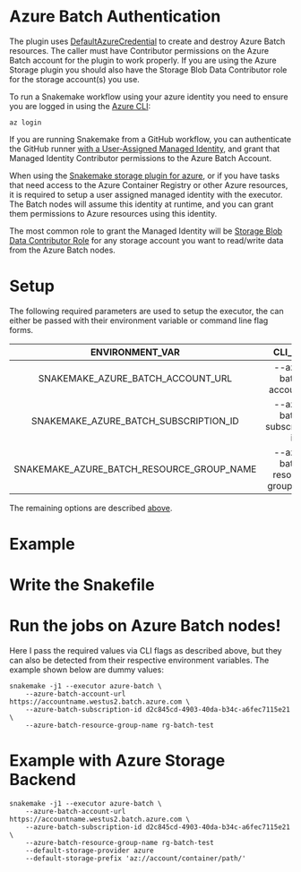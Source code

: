 # Azure Batch Authentication

The plugin uses [DefaultAzureCredential](https://learn.microsoft.com/en-us/python/api/azure-identity/azure.identity.defaultazurecredential?view=azure-python) to create and destroy Azure Batch resources. The caller must have Contributor permissions on the Azure Batch account for the plugin to work properly. If you are using the Azure Storage plugin you should also have the Storage Blob Data Contributor role for the storage account(s) you use. 

To run a Snakemake workflow using your azure identity you need to ensure you are logged in using the [Azure CLI](https://learn.microsoft.com/en-us/cli/azure/):

```
az login
```

If you are running Snakemake from a GitHub workflow, you can authenticate the GitHub runner [with a User-Assigned Managed Identity](https://docs.github.com/en/actions/deployment/security-hardening-your-deployments/configuring-openid-connect-in-azure), and grant that Managed Identity Contributor permissions to the Azure Batch Account. 

When using the [Snakemake storage plugin for azure](https://snakemake.github.io/snakemake-plugin-catalog/plugins/storage/azure.html), or if you have tasks that need access to the Azure Container Registry or other Azure resources, it is required to setup a user assigned managed identity with the executor. The Batch nodes will assume this identity at runtime, and you can grant them permissions to Azure resources using this identity. 

The most common role to grant the Managed Identity will be [Storage Blob Data Contributor Role](https://learn.microsoft.com/en-us/azure/role-based-access-control/built-in-roles/storage#storage-blob-data-contributor) for any storage account you want to read/write data from the Azure Batch nodes. 

# Setup

The following required parameters are used to setup the executor, the can either be passed with their environment variable or command line flag forms. 

| ENVIRONMENT_VAR | CLI_FLAG | REQUIRED |
| :--------------:|:--------:|:---------|
|SNAKEMAKE_AZURE_BATCH_ACCOUNT_URL| --azure-batch-account-url | True |
|SNAKEMAKE_AZURE_BATCH_SUBSCRIPTION_ID| --azure-batch-subscription-id | True |
|SNAKEMAKE_AZURE_BATCH_RESOURCE_GROUP_NAME| --azure-batch-resource-group-name | True |

The remaining options are described [above](https://snakemake.github.io/snakemake-plugin-catalog/plugins/executor/azure-batch.html#usage).


# Example 

# Write the Snakefile

# Run the jobs on Azure Batch nodes!

Here I pass the required values via CLI flags as described above, but they can also be detected from their respective environment variables. The example shown below are dummy values:

```
snakemake -j1 --executor azure-batch \
    --azure-batch-account-url https://accountname.westus2.batch.azure.com \
    --azure-batch-subscription-id d2c845cd-4903-40da-b34c-a6fec7115e21 \
    --azure-batch-resource-group-name rg-batch-test
```


# Example with Azure Storage Backend


```
snakemake -j1 --executor azure-batch \
    --azure-batch-account-url https://accountname.westus2.batch.azure.com \
    --azure-batch-subscription-id d2c845cd-4903-40da-b34c-a6fec7115e21 \
    --azure-batch-resource-group-name rg-batch-test
    --default-storage-provider azure
    --default-storage-prefix 'az://account/container/path/'
```